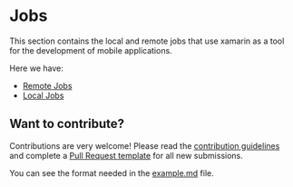 # Jobs

This section contains the local and remote jobs that use xamarin as a tool for the development of mobile applications.

Here we have:

- [Remote Jobs](remote.md)
- [Local Jobs](local.md)

## Want to contribute?

Contributions are very welcome! Please read the [contribution guidelines](/src/jobs/contributing-guidelines.md) and complete a [Pull Request template](/src/jobs/pull-request-template.md) for all new submissions.

You can see the format needed in the [example.md](/src/jobs/company-profiles/example.md) file.

